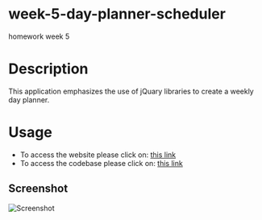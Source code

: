 # week-5-day-planner-scheduler
homework week 5 

# Description 
This application emphasizes the use of jQuary libraries to create a weekly day planner.

# Usage
- To access the website please click on: [this link](https://deanhay.github.io/week-5-day-planner-scheduler/)
- To access the codebase please click on: [this link](https://github.com/deanhay/week-5-day-planner-scheduler) 

## Screenshot
![Screenshot]()